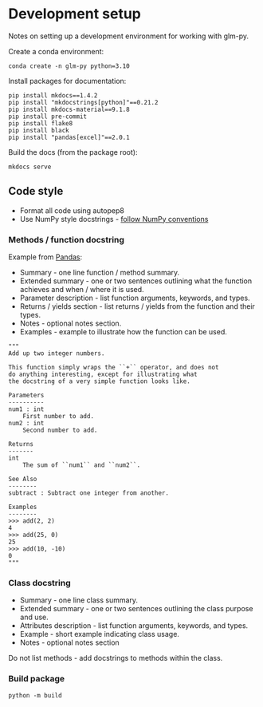 # Development setup

Notes on setting up a development environment for working with glm-py. 

Create a conda environment:

```
conda create -n glm-py python=3.10
```

Install packages for documentation:

```
pip install mkdocs==1.4.2
pip install "mkdocstrings[python]"==0.21.2
pip install mkdocs-material==9.1.8
pip install pre-commit
pip install flake8
pip install black
pip install "pandas[excel]"==2.0.1
```

Build the docs (from the package root): 

```
mkdocs serve 
```

## Code style

* Format all code using autopep8
* Use NumPy style docstrings - [follow NumPy conventions](https://numpydoc.readthedocs.io/en/latest/format.html#docstring-standard)

### Methods / function docstring

Example from [Pandas](https://pandas.pydata.org/docs/development/contributing_docstring.html):

* Summary - one line function / method summary.
* Extended summary - one or two sentences outlining what the function achieves and when / where it is used.
* Parameter description - list function arguments, keywords, and types.
* Returns / yields section - list returns / yields from the function and their types.
* Notes - optional notes section.
* Examples - example to illustrate how the function can be used.

```
"""
Add up two integer numbers.

This function simply wraps the ``+`` operator, and does not
do anything interesting, except for illustrating what
the docstring of a very simple function looks like.

Parameters
----------
num1 : int
    First number to add.
num2 : int
    Second number to add.

Returns
-------
int
    The sum of ``num1`` and ``num2``.

See Also
--------
subtract : Subtract one integer from another.

Examples
--------
>>> add(2, 2)
4
>>> add(25, 0)
25
>>> add(10, -10)
0
"""
```

### Class docstring

* Summary - one line class summary.
* Extended summary - one or two sentences outlining the class purpose and use.
* Attributes description - list function arguments, keywords, and types.
* Example - short example indicating class usage.
* Notes - optional notes section

Do not list methods - add docstrings to methods within the class. 


### Build package

```
python -m build
```